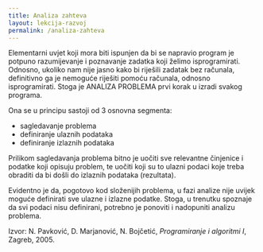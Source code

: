 ```yaml
---
title: Analiza zahteva
layout: lekcija-razvoj
permalink: /analiza-zahteva
---
```


Elementarni uvjet koji mora biti ispunjen da bi se napravio program je potpuno razumijevanje i poznavanje zadatka koji želimo isprogramirati. Odnosno, ukoliko nam nije jasno kako bi riješili zadatak bez računala, definitivno ga je nemoguće riješiti pomoću računala, odnosno isprogramirati. Stoga je ANALIZA PROBLEMA prvi korak u izradi svakog programa.

Ona se u principu sastoji od 3 osnovna segmenta:
- sagledavanje problema
- definiranje ulaznih podataka
- definiranje izlaznih podataka

Prilikom sagledavanja problema bitno je uočiti sve relevantne činjenice i podatke koji opisuju problem, te uočiti koji su to ulazni podaci koje treba obraditi da bi došli do izlaznih podataka (rezultata).

Evidentno je da, pogotovo kod složenijih problema, u fazi analize nije uvijek moguće definirati sve ulazne i izlazne podatke. Stoga, u trenutku spoznaje da svi podaci nisu definirani, potrebno je ponoviti i nadopuniti analizu problema.


Izvor: N. Pavković, D. Marjanović, N. Bojčetić, *Programiranje i algoritmi I*, Zagreb, 2005.
